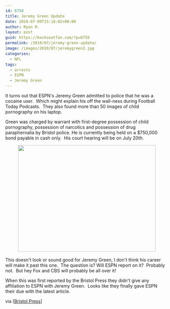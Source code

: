 ```yaml
---
id: 6758
title: Jeremy Green Update
date: 2010-07-09T15:18:02+00:00
author: Ryan M.
layout: post
guid: https://backseatfan.com/?p=6758
permalink: /2010/07/jeremy-green-update/
image: /images/2010/07/jeremygreen2.jpg
categories:
  - NFL
tags:
  - arrests
  - ESPN
  - Jeremy Green
---
```


<div class="entry">
  <p>
    It turns out that ESPN's Jeremy Green admitted to police that he was a cocaine user.  Which might explain his off the wall-ness during Football Today Podcasts.  They also found more than 50 images of child pornography on his laptop.
  </p>

  <p>
    Green was charged by warrant with first-degree possession of child pornography, possession of narcotics and possession of drug paraphernalia by Bristol police. He is currently being held on a $750,000 bond payable in cash only.  His court hearing will be on July 20th.
  </p><figure id="attachment_6759" style="width: 432px" class="wp-caption alignnone">

  <a href="/images/2010/07/jeremygreen2.jpg"><img class="size-full wp-image-6759 " title="jeremygreen2" src="/images/2010/07/jeremygreen2.jpg" alt="" width="432" height="335" srcset="/images/2010/07/jeremygreen2.jpg 2000w, /images/2010/07/jeremygreen2-300x232.jpg 300w, /images/2010/07/jeremygreen2-1024x793.jpg 1024w" sizes="(max-width: 432px) 100vw, 432px" /></a><figcaption class="wp-caption-text"> </figcaption></figure>

  <p>
    This doesn't look or sound good for Jeremy Green, I don't think his career will make it past this one.  The question is? Will ESPN report on it?  Probably not.  But hey Fox and CBS will probably be all over it!
  </p>

  <p>
    When this was first reported by the Bristol Press they didn't give any affiliation to ESPN with Jeremy Green.  Looks like they finally gave ESPN their due with the latest article.
  </p>

  <p>
    via [<a href="https://www.bristolpress.com/articles/2010/07/09/news/doc4c3782dd87b8e593397932.txt">Bristol Press</a>]
  </p>
</div>
